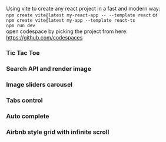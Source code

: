 Using vite to create any react project in a fast and modern way: <br/>
```npm create vite@latest my-react-app -- --template react``` or <br/>
```npm create vite@latest my-app --template react-ts``` <br/>
```npm run dev``` <br/>
open codespace by picking the project from here: https://github.com/codespaces

### Tic Tac Toe
### Search API and render image
### Image sliders carousel
### Tabs control
### Auto complete
### Airbnb style grid with infinite scroll
